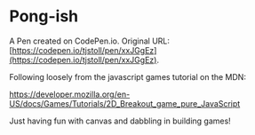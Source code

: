 # Pong-ish

A Pen created on CodePen.io. Original URL: [https://codepen.io/tjstoll/pen/xxJGgEz](https://codepen.io/tjstoll/pen/xxJGgEz).

Following loosely from the javascript games tutorial on the MDN:

https://developer.mozilla.org/en-US/docs/Games/Tutorials/2D_Breakout_game_pure_JavaScript

Just having fun with canvas and dabbling in building games!